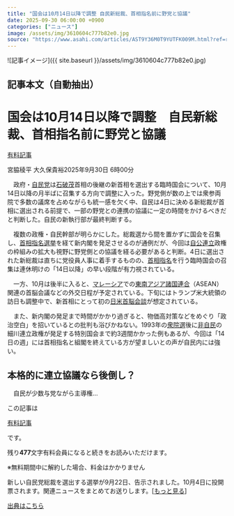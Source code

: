 ```yaml
---
title: "国会は10月14日以降で調整 自民新総裁、首相指名前に野党と協議"
date: 2025-09-30 06:00:00 +0900
categories: ["ニュース"]
image: /assets/img/3610604c777b82e0.jpg
source: "https://www.asahi.com/articles/AST9Y36M0T9YUTFK009M.html?ref=rss"
---
```


![記事イメージ]({{ site.baseurl }}/assets/img/3610604c777b82e0.jpg)

## 記事本文（自動抽出）
<div><main role="main" id="main"><p></p><div class="y_Qv3"><h1>国会は10月14日以降で調整　自民新総裁、首相指名前に野党と協議</h1><div class="mhPng"><p><span class="fNPYU Q_Shz"><a href="//www.asahi.com/news/gold.html?iref=com_gold">有料記事</a></span></p><span class="H8KYB">宮脇稜平 大久保貴裕</span><span class="UDj4P"><time datetime="2025-09-29T21:00:00.000Z">2025年9月30日 6時00分</time></span></div></div><p id="gsm_above_SnsUtilityArea"></p><p x-component-name="CommentHeadline" x-component-data='{"commentCount":0,"commentators":[],"mode":"pc"}'></p><div class="nfyQp"><p>　政府・<a href="//www.asahi.com/topics/word/%E8%87%AA%E6%B0%91%E5%85%9A.html" title="自民党 のトピックスを開く" class="eWgMZ">自民党</a>は<a href="//www.asahi.com/topics/word/%E7%9F%B3%E7%A0%B4%E8%8C%82.html" title="石破茂 のトピックスを開く" class="eWgMZ">石破茂</a>首相の後継の新首相を選出する臨時国会について、10月14日以降の月半ばに召集する方向で調整に入った。野党側が数の上では衆参両院で多数の議席を占めながらも統一感を欠く中、自民は4日に決める新総裁が首相に選出される前提で、一部の野党との連携の協議に一定の時間をかけるべきだと判断した。自民の新執行部が最終判断する。</p><p>　複数の政権・自民幹部が明らかにした。総裁選から間を置かずに国会を召集し、<a href="//www.asahi.com/topics/word/%E9%A6%96%E7%9B%B8%E6%8C%87%E5%90%8D%E9%81%B8%E6%8C%99.html" title="首相指名選挙 のトピックスを開く" class="eWgMZ">首相指名選挙</a>を経て新内閣を発足させるのが通例だが、今回は<a href="//www.asahi.com/topics/word/%E8%87%AA%E5%85%AC%E9%80%A3%E7%AB%8B.html" title="自公連立 のトピックスを開く" class="eWgMZ">自公連立</a>政権の枠組みの拡大も視野に野党側との協議を経る必要があると判断。4日に選出された新総裁は直ちに党役員人事に着手するものの、<a href="//www.asahi.com/topics/word/%E9%A6%96%E7%9B%B8%E6%8C%87%E5%90%8D.html" title="首相指名 のトピックスを開く" class="eWgMZ">首相指名</a>を行う臨時国会の召集は連休明けの「14日以降」の早い段階が有力視されている。</p><p>　一方、10月は後半に入ると、<a href="//www.asahi.com/topics/word/%E3%83%9E%E3%83%AC%E3%83%BC%E3%82%B7%E3%82%A2.html" title="マレーシア のトピックスを開く" class="eWgMZ">マレーシア</a>での<a href="//www.asahi.com/topics/word/%E6%9D%B1%E5%8D%97%E3%82%A2%E3%82%B8%E3%82%A2%E8%AB%B8%E5%9B%BD%E9%80%A3%E5%90%88.html" title="東南アジア諸国連合 のトピックスを開く" class="eWgMZ">東南アジア諸国連合</a>（ASEAN）関連の首脳会議などの外交日程が予定されている。下旬にはトランプ米大統領の訪日も調整中で、新首相にとって初の<a href="//www.asahi.com/topics/word/%E6%97%A5%E7%B1%B3%E9%A6%96%E8%84%B3%E4%BC%9A%E8%AB%87.html" title="日米首脳会談 のトピックスを開く" class="eWgMZ">日米首脳会談</a>が想定されている。</p><p>　また、新内閣の発足まで時間がかかり過ぎると、物価高対策などをめぐり「政治空白」を招いているとの批判も浴びかねない。1993年の<a href="https://www.asahi.com/senkyo/shuinsen/" title="衆院選 のトピックスを開く" class="eWgMZ">衆院選</a>後に<a href="//www.asahi.com/topics/word/%E9%9D%9E%E8%87%AA%E6%B0%91.html" title="非自民 のトピックスを開く" class="eWgMZ">非自民</a>の細川連立政権が発足する特別国会まで約3週間かかった例もあるが、今回は「14日の週」には首相指名と組閣を終えている方が望ましいとの声が自民内には強い。</p><h2 class="smgSC">本格的に連立協議なら後倒し？</h2><p class="Lujdo">　自民が少数与党ながら主導権…</p></div><p></p><div class="NbZMW"><div class="PxAm1"><p>この記事は</p><img src="//www.asahicom.jp/images/icon_key_gold.png" alt><a href="//www.asahi.com/news/gold.html?iref=com_1kiji_g_0">有料記事</a><p>です。</p><span class="Zgt88">残り<b>477</b>文字</span><span class="hideFromApp">有料会員になると続きをお読みいただけます。</span></div><p class="eQShK">※無料期間中に解約した場合、料金はかかりません</p></div><p x-component-name="WriterProfile" x-component-data='{"writerProfile":{"writerProfileList":[],"isWriterFollowAvailableMember":false},"isFreeArea":true}'></p><p x-component-name="ArticleCommentList" x-component-data='{"commentCount":0,"commentList":[],"shareUrlBase":"https://www.asahi.com/articles/AST9Y36M0T9YUTFK009M.html","articleId":"AST9Y36M0T9YUTFK009M","commentIdParam":"","equalCommentIdIndex":-1,"isAuthorized":false,"isFreePlan":false,"isPaidMember":false,"isPresent":false,"isHazard":false,"freeUrlBase":"//www.asahi.com","digitalUrlBase":"//digital.asahi.com"}'></p><div class="GA13d"><div class="eGTLS"><p>新しい自民党総裁を選出する選挙が9月22日、告示されました。10月4日に投開票されます。関連ニュースをまとめてお送りします。[<a href="https://www.asahi.com/topics/AP-13d67568-078f-4e51-b002-9af6fb73bd36/?iref=kijishita_link">もっと見る</a>]</p></div></div></main></div>

[出典はこちら](https://www.asahi.com/articles/AST9Y36M0T9YUTFK009M.html?ref=rss)
